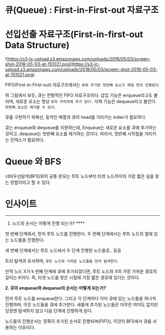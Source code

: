 # 큐(Queue) : First-in-First-out 자료구조

# 선입선출 자료구조(First-in-first-out Data Structure)

![https://s3-lc-upload.s3.amazonaws.com/uploads/2018/05/03/screen-shot-2018-05-03-at-151021.png](https://s3-lc-upload.s3.amazonaws.com/uploads/2018/05/03/screen-shot-2018-05-03-at-151021.png)

FIFO(First-in-First-out) 자료구조에서는 `큐에 추가된 첫번째 요소가 제일 먼저 진행된다`.

 위 그림에서 보듯, 큐는 전형적인 FIFO 자료구조이다. 삽입 기능은 enqueue라고도 불리며, 새로운 요소는 항상 `큐의 마지막에 추가 된다.` 삭제 기능은 dequeue라고 불린다. `첫번째 요소만 제거할 수 있다`.

 큐를 구현하기 위해선, 동적인 배열과 큐의 head를 가리키는 index가 필요하다.

 큐는 enqueue와 dequeue를 지원하는데, Enqueue는 새로운 요소를 큐에 추가하는 것이고, dequeue는 첫번째 요소를 제거하는 것이다. 따라서, 첫번째 시작점을 가리키는 인덱스가 필요하다. 

# **Queue 와 BFS**

 너비우선탐색(BFS)와의 공통 분모는 루트 노드부터 타겟 노드까지의 가장 짧은 길을 찾는 방법이라고 할 수 있다. 

# 인사이트

---

1. 노드의 순서는 어떻게 진행 되는가? ****

첫 번째 단계에서, 먼저 루트 노드를 진행한다. 두 번째 단계에서는 루트 노드의 옆에 있는 노드들을 진행한다.

세 번째 단계에서는 루트 노드에서 두 단계 진행한 노드들로.. 등등

 트리 탐색과 유사하며, `루트 노드와 가까운 노드들을 먼저 탐색한다`. 

 만약 노드 X가 k 번째 단계에 큐에 추가되었다면, 루트 노드와 X의 가장 가까운 경로의 길이는 K이다. 즉, 타겟 노드를 찾은 시점에 가장 짧은 경로에 있다는 것이다. 

**2. 큐의 enqueue와 dequeue의 순서는 어떻게 되는가?**

 먼저 루트 노드를 enqueue한다. 그리고 각 단계마다 이미 큐에 있는 노드들을 하나씩 진행하며, 이웃 노드들을 큐에 추가한다. 새롭게 추가된 노드들은 아무런 의미도 없지만 당장엔 탐색하지 않고 다음 단계에 진행하게 된다.

 노드들의 진행순서는 정확히 추가된 순서로 진행되며(FIFO), 이것이 BFS에서 큐를 사용하는 이유이다.